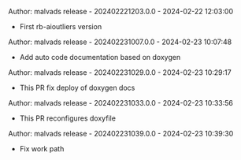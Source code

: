 
Author: malvads
release - 202402221203.0.0 - 2024-02-22 12:03:00
* First rb-aioutliers version

Author: malvads
release - 202402231007.0.0 - 2024-02-23 10:07:48
* Add auto code documentation based on doxygen

Author: malvads
release - 202402231029.0.0 - 2024-02-23 10:29:17
* This PR fix deploy of doxygen docs

Author: malvads
release - 202402231033.0.0 - 2024-02-23 10:33:56
* This PR reconfigures doxyfile

Author: malvads
release - 202402231039.0.0 - 2024-02-23 10:39:30
* Fix work path

